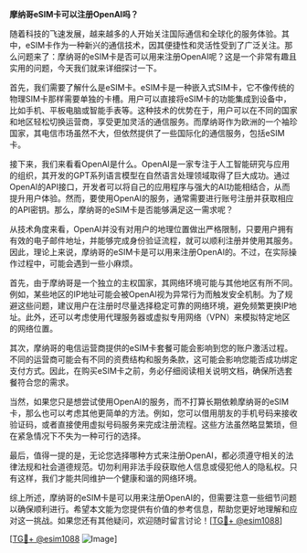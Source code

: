 **摩纳哥eSIM卡可以注册OpenAI吗？**

随着科技的飞速发展，越来越多的人开始关注国际通信和全球化的服务体验。其中，eSIM卡作为一种新兴的通信技术，因其便捷性和灵活性受到了广泛关注。那么问题来了：摩纳哥的eSIM卡是否可以用来注册OpenAI呢？这是一个非常有趣且实用的问题，今天我们就来详细探讨一下。

首先，我们需要了解什么是eSIM卡。eSIM卡是一种嵌入式SIM卡，它不像传统的物理SIM卡那样需要单独的卡槽。用户可以直接将eSIM卡的功能集成到设备中，比如手机、平板电脑或智能手表等。这种技术的优势在于，用户可以在不同的国家和地区轻松切换运营商，享受更加灵活的通信服务。而摩纳哥作为欧洲的一个袖珍国家，其电信市场虽然不大，但依然提供了一些国际化的通信服务，包括eSIM卡。

接下来，我们来看看OpenAI是什么。OpenAI是一家专注于人工智能研究与应用的组织，其开发的GPT系列语言模型在自然语言处理领域取得了巨大成功。通过OpenAI的API接口，开发者可以将自己的应用程序与强大的AI功能相结合，从而提升用户体验。然而，要使用OpenAI的服务，通常需要进行账号注册并获取相应的API密钥。那么，摩纳哥的eSIM卡是否能够满足这一需求呢？

从技术角度来看，OpenAI并没有对用户的地理位置做出严格限制，只要用户拥有有效的电子邮件地址，并能够完成身份验证流程，就可以顺利注册并使用其服务。因此，理论上来说，摩纳哥的eSIM卡是可以用来注册OpenAI的。不过，在实际操作过程中，可能会遇到一些小麻烦。

首先，由于摩纳哥是一个独立的主权国家，其网络环境可能与其他地区有所不同。例如，某些地区的IP地址可能会被OpenAI视为异常行为而触发安全机制。为了规避这些问题，建议用户在注册时尽量选择稳定可靠的网络环境，避免频繁更换IP地址。此外，还可以考虑使用代理服务器或虚拟专用网络（VPN）来模拟特定地区的网络位置。

其次，摩纳哥的电信运营商提供的eSIM卡套餐可能会影响到您的账户激活过程。不同的运营商可能会有不同的资费结构和服务条款，这可能会影响您能否成功绑定支付方式。因此，在购买eSIM卡之前，务必仔细阅读相关说明文档，确保所选套餐符合您的需求。

当然，如果您只是想尝试使用OpenAI的服务，而不打算长期依赖摩纳哥的eSIM卡，那么也可以考虑其他更简单的方法。例如，您可以借用朋友的手机号码来接收验证码，或者直接使用虚拟号码服务来完成注册流程。这些方法虽然略显繁琐，但在紧急情况下不失为一种可行的选择。

最后，值得一提的是，无论您选择哪种方式来注册OpenAI，都必须遵守相关的法律法规和社会道德规范。切勿利用非法手段获取他人信息或侵犯他人的隐私权。只有这样，我们才能共同维护一个健康和谐的网络环境。

综上所述，摩纳哥的eSIM卡是可以用来注册OpenAI的，但需要注意一些细节问题以确保顺利进行。希望本文能为您提供有价值的参考信息，帮助您更好地理解和应对这一挑战。如果您还有其他疑问，欢迎随时留言讨论！[[TG💪+ @esim1088](https://t.me/s/esim1088)]

[[TG💪+ @esim1088](https://t.me/s/esim1088) ![Image](https://i.postimg.cc/4NQfJmqS/Snipaste-2025-05-13-00-14-12.png)]